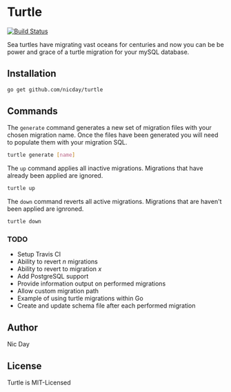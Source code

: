 # Turtle
[![Build Status](https://travis-ci.org/nicday/turtle.svg?branch=master)](https://travis-ci.org/nicday/turtle)

Sea turtles have migrating vast oceans for centuries and now you can be be power and grace of a turtle migration for your mySQL database.

## Installation

```sh
go get github.com/nicday/turtle
```

## Commands
The `generate` command generates a new set of migration files with your chosen migration name. Once the files have been
generated you will need to populate them with your migration SQL.

```sh
turtle generate [name]
```

The `up` command applies all inactive migrations. Migrations that have already been applied are ignored.

```sh
turtle up
```

The `down` command reverts all active migrations. Migrations that are haven't been applied are ignroned.

```sh
turtle down
```

### TODO
- Setup Travis CI
- Ability to revert _n_ migrations
- Ability to revert to migration _x_
- Add PostgreSQL support
- Provide information output on performed migrations
- Allow custom migration path
- Example of using turtle migrations within Go
- Create and update schema file after each performed migration

## Author
Nic Day


## License
Turtle is MIT-Licensed
